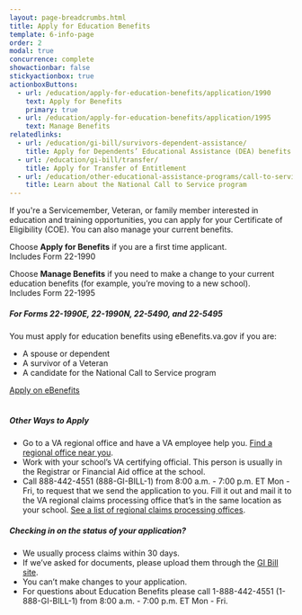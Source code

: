 ```yaml
---
layout: page-breadcrumbs.html
title: Apply for Education Benefits
template: 6-info-page
order: 2
modal: true
concurrence: complete
showactionbar: false
stickyactionbox: true
actionboxButtons:
  - url: /education/apply-for-education-benefits/application/1990
    text: Apply for Benefits
    primary: true
  - url: /education/apply-for-education-benefits/application/1995
    text: Manage Benefits
relatedlinks:
  - url: /education/gi-bill/survivors-dependent-assistance/
    title: Apply for Dependents’ Educational Assistance (DEA) benefits
  - url: /education/gi-bill/transfer/
    title: Apply for Transfer of Entitlement
  - url: /education/other-educational-assistance-programs/call-to-service/
    title: Learn about the National Call to Service program
---
```


If you're a Servicemember, Veteran, or family member interested in education and training opportunities, you can apply for your Certificate of Eligibility (COE). You can also manage your current benefits.

Choose **Apply for Benefits** if you are a first time applicant.  
Includes Form 22-1990

Choose **Manage Benefits** if you need to make a change to your current education benefits (for example, you’re moving to a new school).  
Includes Form 22-1995

<div class="usa-alert usa-alert-warning usa-content va-alert" markdown="1">
	<div class="usa-alert-body">

##### For Forms 22-1990E, 22-1990N, 22-5490, and 22-5495

You must apply for education benefits using eBenefits.va.gov if you are:
- A spouse or dependent
- A survivor of a Veteran
- A candidate for the National Call to Service program

<div markdown="0">
	<a class="usa-button-primary usa-button-outline usa-button-outline-exit transparent" href="https://www.ebenefits.va.gov/ebenefits/vonapp">Apply on eBenefits</a>
</div>
</div>
</div>
<br>

##### Other Ways to Apply

- Go to a VA regional office and have a VA employee help you. [Find a regional office near you](/facilities).
- Work with your school’s VA certifying official. This person is usually in the Registrar or Financial Aid office at the school.
- Call 888-442-4551 (888-GI-BILL-1) from 8:00 a.m. - 7:00 p.m. ET Mon - Fri, to request that we send the application to you. Fill it out and mail it to the VA regional claims processing office that’s in the same location as your school. [See a list of regional claims processing offices](http://www.benefits.va.gov/gibill/regional_processing.asp).

<div class="call-out usa-content" markdown="1">

##### Checking in on the status of your application?

- We usually process claims within 30 days.
- If we’ve asked for documents, please upload them through the [GI Bill site](https://gibill.custhelp.com/app/home).
- You can’t make changes to your application.
- For questions about Education Benefits please call 1-888-442-4551 (1-888-GI-BILL-1) from 8:00 a.m. - 7:00 p.m. ET Mon - Fri.

</div>

<br/>
